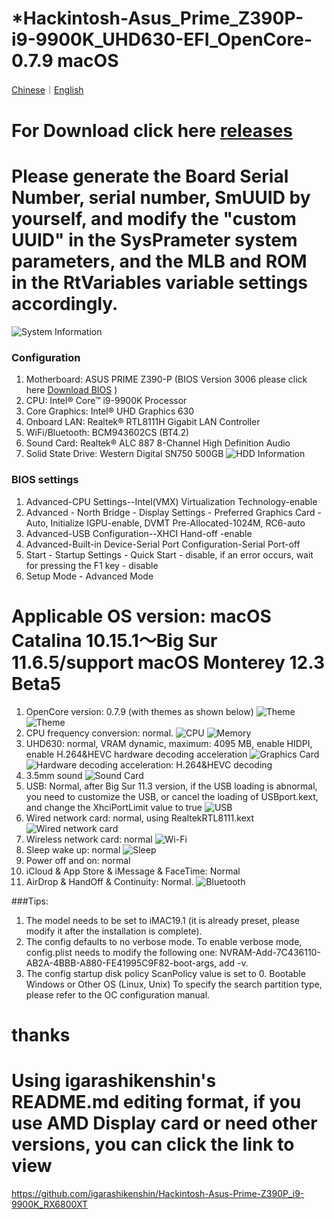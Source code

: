 # *Hackintosh-Asus_Prime_Z390P-i9-9900K_UHD630-EFI_OpenCore-0.7.9 macOS

[Chinese](https://github.com/jhihhe/Hackintosh-Asus_Prime_Z390P-i9-9900K_UHD630-EFI_OpenCore-0.7.9-macOS/blob/main/README.md)｜[English](https://github.com/jhihhe/Hackintosh-Asus_Prime_Z390P-i9-9900K_UHD630-EFI_OpenCore-0.7.9-macOS/blob/main/README-EN.md)

# For Download click here [releases](https://github.com/jhihhe/Hackintosh-Asus_Prime_Z390P-i9-9900K_UHD630-EFI_OpenCore-0.7.9-macOS/releases)

# Please generate the Board Serial Number, serial number, SmUUID by yourself, and modify the "custom UUID" in the SysPrameter system parameters, and the MLB and ROM in the RtVariables variable settings accordingly.

![System Information](https://tva3.sinaimg.cn/large/cec1774cly8gzvg43tslwj20ha0armxp.jpg)

### Configuration
1. Motherboard: ASUS PRIME Z390-P (BIOS Version 3006 please click here [Download BIOS](https://www.asus.com/us/motherboards-components/motherboards/prime/prime-z390-p/HelpDesk_BIOS/) )
1. CPU: Intel® Core™ i9-9900K Processor
1. Core Graphics: Intel® UHD Graphics 630
1. Onboard LAN: Realtek® RTL8111H Gigabit LAN Controller
1. WiFi/Bluetooth: BCM943602CS (BT4.2)
1. Sound Card: Realtek® ALC 887 8-Channel High Definition Audio
1. Solid State Drive: Western Digital SN750 500GB
![HDD Information](https://i.loli.net/2021/10/02/UlzBGydZqkTjRQc.png)

### BIOS settings
1. Advanced-CPU Settings--Intel(VMX) Virtualization Technology-enable
1. Advanced - North Bridge - Display Settings - Preferred Graphics Card - Auto, Initialize IGPU-enable, DVMT Pre-Allocated-1024M, RC6-auto
1. Advanced-USB Configuration--XHCI Hand-off -enable
1. Advanced-Built-in Device-Serial Port Configuration-Serial Port-off
1. Start - Startup Settings - Quick Start - disable, if an error occurs, wait for pressing the F1 key - disable
1. Setup Mode - Advanced Mode

# **Applicable OS version: macOS Catalina 10.15.1～Big Sur 11.6.5/support macOS Monterey 12.3 Beta5**
1. OpenCore version: 0.7.9 (with themes as shown below)
![Theme](https://i.loli.net/2021/09/11/t4FBZPeHkwdufiG.png)
![Theme](https://i.loli.net/2021/07/31/uFHJD2BMazqmTcA.png)
1. CPU frequency conversion: normal.
![CPU](https://tva1.sinaimg.cn/large/cec1774cly8gzplake51qj208m0hnjs2.jpg)
![Memory](https://tva4.sinaimg.cn/large/cec1774cly8gzpl8utlp9j208m0cf0t7.jpg)
1. UHD630: normal, VRAM dynamic, maximum: 4095 MB, enable HIDPI, enable H.264&HEVC hardware decoding acceleration
![Graphics Card](https://i.loli.net/2021/07/23/nSDZyHCFM9KbvwO.png)
![Hardware decoding acceleration: H.264&HEVC decoding](https://i.loli.net/2021/07/23/cu7ZCYEIqe3sROt.png)
1. 3.5mm sound
![Sound Card](https://tva3.sinaimg.cn/large/cec1774cly8gzplcmv726j20jk0fz74z.jpg)
1. USB: Normal, after Big Sur 11.3 version, if the USB loading is abnormal, you need to customize the USB, or cancel the loading of USBport.kext, and change the XhciPortLimit value to true
![USB](https://i.loli.net/2021/06/12/1XyQrsM7m2paN4f.png)
1. Wired network card: normal, using RealtekRTL8111.kext
![Wired network card](https://i.loli.net/2021/06/12/29lJdKBqonkjtcp.png)
1. Wireless network card: normal
![Wi-Fi](https://tva4.sinaimg.cn/large/cec1774cly8gzpl7hwe2ej208m0abmxm.jpg)
1. Sleep wake up: normal
![Sleep](https://i.loli.net/2021/11/08/IUZ7aRvKc8Smdp2.png)
1. Power off and on: normal
1. iCloud & App Store & iMessage & FaceTime: Normal
1. AirDrop & HandOff & Continuity: Normal.
![Bluetooth](https://i.loli.net/2021/06/12/DJma7dLzorEniOp.png)

###Tips:
1. The model needs to be set to iMAC19.1 (it is already preset, please modify it after the installation is complete).
1. The config defaults to no verbose mode. To enable verbose mode, config.plist needs to modify the following one: NVRAM-Add-7C436110-AB2A-4BBB-A880-FE41995C9F82-boot-args, add -v.
1. The config startup disk policy ScanPolicy value is set to 0. Bootable Windows or Other OS (Linux, Unix) To specify the search partition type, please refer to the OC configuration manual.

# thanks
# Using igarashikenshin's README.md editing format, if you use AMD Display card or need other versions, you can click the link to view
https://github.com/igarashikenshin/Hackintosh-Asus-Prime-Z390P_i9-9900K_RX6800XT
